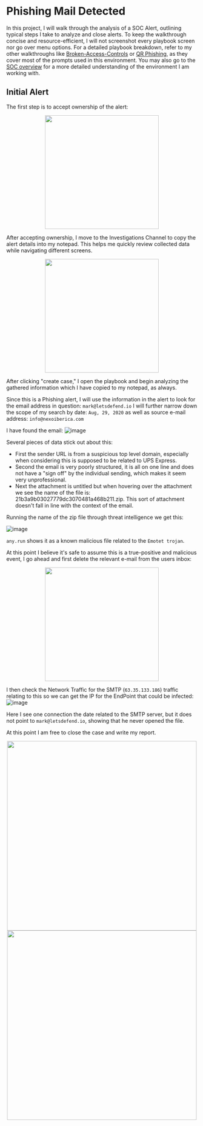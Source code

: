 # Phishing Mail Detected

In this project, I will walk through the analysis of a SOC Alert, outlining typical steps I take to analyze and close alerts. To keep the walkthrough concise and resource-efficient, I will not screenshot every playbook screen nor go over menu options. For a detailed playbook breakdown, refer to my other walkthroughs like [Broken-Access-Controls](https://github.com/Goodka7/SOC/blob/main/Broken-Access-Control/README.md) or [QR Phishing](https://github.com/Goodka7/SOC/blob/main/QRPhishing/README.md), as they cover most of the prompts used in this environment. You may also go to the [SOC overview](https://github.com/Goodka7/SOC/blob/main/README.md) for a more detailed understanding of the environment I am working with.

## Initial Alert
The first step is to accept ownership of the alert:
<div align="center">
<img src="https://github.com/user-attachments/assets/36f59bcb-5acc-46dc-b225-134577db6aa5" width="300">
</div>

After accepting ownership, I move to the Investigations Channel to copy the alert details into my notepad. This helps me quickly review collected data while navigating different screens.
<div align="center">
<img src="https://github.com/user-attachments/assets/6a7bc585-b4f0-4f82-bbcf-27c9c648ff70" width="300">
</div>

After clicking "create case," I open the playbook and begin analyzing the gathered information which I have copied to my notepad, as always.

Since this is a Phishing alert, I will use the information in the alert to look for the email address in question: `mark@letsdefend.io`
I will further narrow down the scope of my search by date: `Aug, 29, 2020` as well as source e-mail address: `info@nexoiberica.com`

I have found the email:
![image](https://github.com/user-attachments/assets/e844a420-8c79-41f5-b377-11389aea72c3)

Several pieces of data stick out about this: 
- First the sender URL is from a suspicious top level domain, especially when considering this is supposed to be related to UPS Express.
- Second the email is very poorly structured, it is all on one line and does not have a "sign off" by the individual sending, which makes it seem very unprofessional.
- Next the attachment is untitled but when hovering over the attachment we see the name of the file is: 21b3a9b03027779dc3070481a468b211.zip. This sort of attachment doesn't fall in line with the context of the email.

Running the name of the zip file through threat intelligence we get this:

![image](https://github.com/user-attachments/assets/b0e629da-ea76-45e8-8072-c74ae62c5956)

`any.run` shows it as a known malicious file related to the `Emotet trojan`.

At this point I believe it's safe to assume this is a true-positive and malicious event, I go ahead and first delete the relevant e-mail from the users inbox: 

<div align="center">
<img src="https://github.com/user-attachments/assets/b13c0e8f-6de4-4a49-b0ee-1f79ada1ca11" width="300">
</div>


I then check the Network Traffic for the SMTP (`63.35.133.186`) traffic relating to this so we can get the IP for the EndPoint that could be infected:
![image](https://github.com/user-attachments/assets/ea5f4057-5803-4cbe-bb93-93ed7c519fa3)

Here I see one connection the date related to the SMTP server, but it does not point to `mark@letsdefend.io`, showing that he never opened the file.

At this point I am free to close the case and write my report.

<div align="center">
<img src="https://github.com/user-attachments/assets/4e39ef57-bfaf-4d99-926b-bbed509ab45c" width="500"><br>
<img src="https://github.com/user-attachments/assets/ea8b98d2-c88c-4b68-a37a-02d9c7015ee9" width="500">
</div>

